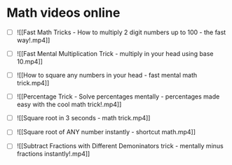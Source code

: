 # Math videos online
- [ ] ![[Fast Math Tricks - How to multiply 2 digit numbers up to 100 - the fast way!.mp4]]
- [ ] ![[Fast Mental Multiplication Trick - multiply in your head using base 10.mp4]]
- [ ] ![[How to square any numbers in your head - fast mental math trick.mp4]]
- [ ] ![[Percentage Trick - Solve percentages mentally - percentages made easy with the cool math trick!.mp4]]
- [ ] ![[Square root in 3 seconds - math trick.mp4]]
- [ ] ![[Square root of ANY number instantly - shortcut math.mp4]]
- [ ] ![[Subtract Fractions with Different Demoninators trick - mentally minus fractions instantly!.mp4]]

